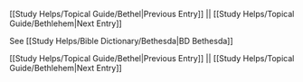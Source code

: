 [[Study Helps/Topical Guide/Bethel|Previous Entry]]  ||  [[Study Helps/Topical Guide/Bethlehem|Next Entry]]

 See [[Study Helps/Bible Dictionary/Bethesda|BD Bethesda]]

[[Study Helps/Topical Guide/Bethel|Previous Entry]]  ||  [[Study Helps/Topical Guide/Bethlehem|Next Entry]]